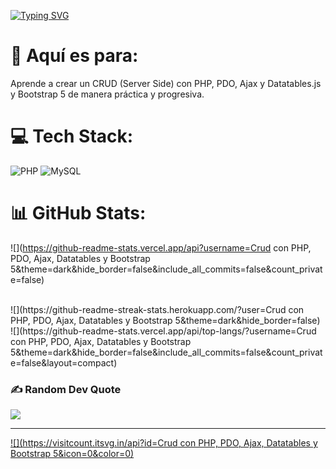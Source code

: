 [![Typing SVG](https://readme-typing-svg.demolab.com?font=Fira+Code&pause=1000&random=false&width=435&lines=CRUD+con+PHP%2C+PDO%2C+;Ajax%2C+Datatables+y+Bootstrap)](https://git.io/typing-svg)


# 💫 Aquí es para:
Aprende a crear un CRUD (Server Side) con PHP, PDO, Ajax y Datatables.js y Bootstrap 5 de manera práctica y progresiva.<br>


# 💻 Tech Stack:
![PHP](https://img.shields.io/badge/php-%23777BB4.svg?style=flat&logo=php&logoColor=white) ![MySQL](https://img.shields.io/badge/mysql-%2300000f.svg?style=flat&logo=mysql&logoColor=white)

# 📊 GitHub Stats:
![](https://github-readme-stats.vercel.app/api?username=Crud con PHP, PDO, Ajax, Datatables y Bootstrap 5&theme=dark&hide_border=false&include_all_commits=false&count_private=false)

<br/>
![](https://github-readme-streak-stats.herokuapp.com/?user=Crud con PHP, PDO, Ajax, Datatables y Bootstrap 5&theme=dark&hide_border=false)<br/>
![](https://github-readme-stats.vercel.app/api/top-langs/?username=Crud con PHP, PDO, Ajax, Datatables y Bootstrap 5&theme=dark&hide_border=false&include_all_commits=false&count_private=false&layout=compact)

### ✍️ Random Dev Quote
![](https://quotes-github-readme.vercel.app/api?type=horizontal&theme=dark)

---
[![](https://visitcount.itsvg.in/api?id=Crud con PHP, PDO, Ajax, Datatables y Bootstrap 5&icon=0&color=0)](https://visitcount.itsvg.in)

<!-- Proudly created with GPRM ( https://gprm.itsvg.in ) -->
